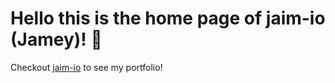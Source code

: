 # Hello this is the home page of jaim-io (Jamey)! :panda_face:

Checkout [jaim-io](https://jaim-io.vercel.app/) to see my portfolio!
